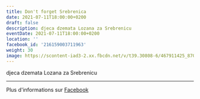 ```yaml
---
title: Don't forget Srebrenica
date: 2021-07-11T18:00:00+0200
draft: false
description: djeca dzemata Lozana za Srebrenicu
eventDate: 2021-07-11T18:00:00+0200
location: ''
facebook_id: '216159003711963'
weight: 30
image: https://scontent-iad3-2.xx.fbcdn.net/v/t39.30808-6/467911425_8702124949883247_8451066247417132989_n.jpg?_nc_cat=103&ccb=1-7&_nc_sid=9e60e4&_nc_ohc=LLpgMiIHnysQ7kNvwESsrO2&_nc_oc=AdnziLv7Lib-6woEVaBqvlBXpeDxmFWaMuTtG3ROjMHsl-G2sBeqo6wo778Wg-2rWmU&_nc_zt=23&_nc_ht=scontent-iad3-2.xx&edm=ABTKTjYEAAAA&_nc_gid=eWXZMP2L1kg1m1yIk6R7qw&oh=00_Affg_r0i119UzQ5FuCA0b1i6bi2JUTs4WPCJxcnIqOB5yA&oe=68F37299
---
```


djeca dzemata Lozana za Srebrenicu

---

Plus d'informations sur [Facebook](https://facebook.com/events/216159003711963)